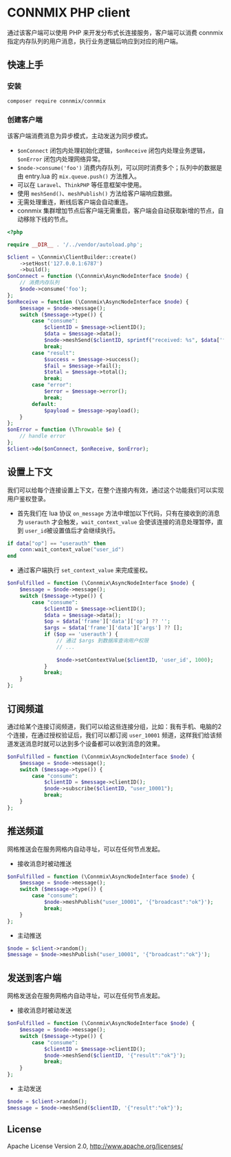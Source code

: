 # CONNMIX PHP client

通过该客户端可以使用 PHP 来开发分布式长连接服务，客户端可以消费 connmix 指定内存队列的用户消息，执行业务逻辑后响应到对应的用户端。

## 快速上手

### 安装

```
composer require connmix/connmix
```

### 创建客户端

该客户端消费消息为异步模式，主动发送为同步模式。

- `$onConnect` 闭包内处理初始化逻辑，`$onReceive` 闭包内处理业务逻辑，`$onError` 闭包内处理网络异常。
- `$node->consume('foo')` 消费内存队列，可以同时消费多个；队列中的数据是由 entry.lua 的 `mix.queue.push()` 方法推入。
- 可以在 `Laravel`、`ThinkPHP` 等任意框架中使用。
- 使用 `meshSend()`、`meshPublish()` 方法给客户端响应数据。
- 无需处理重连，断线后客户端会自动重连。
- connmix 集群增加节点后客户端无需重启，客户端会自动获取新增的节点，自动移除下线的节点。

```php
<?php

require __DIR__ . '/../vendor/autoload.php';

$client = \Connmix\ClientBuilder::create()
    ->setHost('127.0.0.1:6787')
    ->build();
$onConnect = function (\Connmix\AsyncNodeInterface $node) {
    // 消费内存队列
    $node->consume('foo');
};
$onReceive = function (\Connmix\AsyncNodeInterface $node) {
    $message = $node->message();
    switch ($message->type()) {
        case "consume":
            $clientID = $message->clientID();
            $data = $message->data();
            $node->meshSend($clientID, sprintf("received: %s", $data['frame']['data'] ?? ''));
            break;
        case "result":
            $success = $message->success();
            $fail = $message->fail();
            $total = $message->total();
            break;
        case "error":
            $error = $message->error();
            break;
        default:
            $payload = $message->payload();
    }
};
$onError = function (\Throwable $e) {
    // handle error
};
$client->do($onConnect, $onReceive, $onError);
```

## 设置上下文

我们可以给每个连接设置上下文，在整个连接内有效，通过这个功能我们可以实现用户鉴权登录。

- 首先我们在 lua 协议 `on_message` 方法中增加以下代码，只有在接收到的消息为 `userauth` 才会触发，`wait_context_value` 会使该连接的消息处理暂停，直到 `user_id`被设置值后才会继续执行。

```lua
if data["op"] == "userauth" then
    conn:wait_context_value("user_id")
end
```

- 通过客户端执行 `set_context_value` 来完成鉴权。

```php
$onFulfilled = function (\Connmix\AsyncNodeInterface $node) {
    $message = $node->message();
    switch ($message->type()) {
        case "consume":
            $clientID = $message->clientID();
            $data = $message->data();
            $op = $data['frame']['data']['op'] ?? '';
            $args = $data['frame']['data']['args'] ?? [];
            if ($op == 'userauth') {
                // 通过 $args 到数据库查询用户权限
                // ...
                
                $node->setContextValue($clientID, 'user_id', 1000);
            }
            break;
    }
};
```

## 订阅频道

通过给某个连接订阅频道，我们可以给这些连接分组，比如：我有手机、电脑的2个连接，在通过授权验证后，我们可以都订阅 `user_10001` 频道，这样我们给该频道发送消息时就可以达到多个设备都可以收到消息的效果。

```php
$onFulfilled = function (\Connmix\AsyncNodeInterface $node) {
    $message = $node->message();
    switch ($message->type()) {
        case "consume":
            $clientID = $message->clientID();
            $node->subscribe($clientID, "user_10001");
            break;
    }
};
```

## 推送频道

网格推送会在服务网格内自动寻址，可以在任何节点发起。

- 接收消息时被动推送

```php
$onFulfilled = function (\Connmix\AsyncNodeInterface $node) {
    $message = $node->message();
    switch ($message->type()) {
        case "consume":
            $node->meshPublish("user_10001", '{"broadcast":"ok"}');
            break;
    }
};
```

- 主动推送

```php
$node = $client->random();
$message = $node->meshPublish("user_10001", '{"broadcast":"ok"}');
```

## 发送到客户端

网格发送会在服务网格内自动寻址，可以在任何节点发起。

- 接收消息时被动发送

```php
$onFulfilled = function (\Connmix\AsyncNodeInterface $node) {
    $message = $node->message();
    switch ($message->type()) {
        case "consume":
            $clientID = $message->clientID();
            $node->meshSend($clientID, '{"result":"ok"}');
            break;
    }
};
```

- 主动发送

```php
$node = $client->random();
$message = $node->meshSend($clientID, '{"result":"ok"}');
```

## License

Apache License Version 2.0, http://www.apache.org/licenses/

